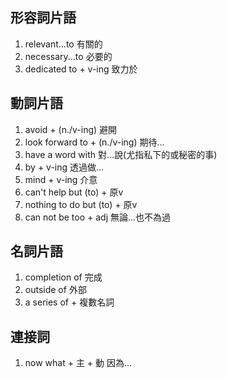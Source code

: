 ## 形容詞片語
1. relevant...to 有關的
2. necessary...to 必要的
3. dedicated to + v-ing 致力於

## 動詞片語
1. avoid + (n./v-ing) 避開
2. look forward to + (n./v-ing) 期待...
3. have a word with 對...說(尤指私下的或秘密的事)
4. by + v-ing 透過做...
5. mind + v-ing 介意
6. can't help but (to) + 原v
7. nothing to do but (to) + 原v
8. can not be too + adj 無論...也不為過

## 名詞片語
1. completion of 完成
2. outside of 外部
3. a series of + 複數名詞

## 連接詞
1. now what + 主 + 動 因為...